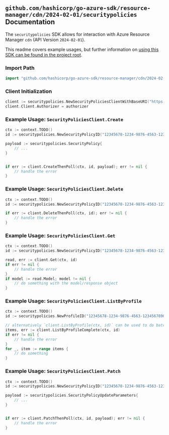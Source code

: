 
## `github.com/hashicorp/go-azure-sdk/resource-manager/cdn/2024-02-01/securitypolicies` Documentation

The `securitypolicies` SDK allows for interaction with Azure Resource Manager `cdn` (API Version `2024-02-01`).

This readme covers example usages, but further information on [using this SDK can be found in the project root](https://github.com/hashicorp/go-azure-sdk/tree/main/docs).

### Import Path

```go
import "github.com/hashicorp/go-azure-sdk/resource-manager/cdn/2024-02-01/securitypolicies"
```


### Client Initialization

```go
client := securitypolicies.NewSecurityPoliciesClientWithBaseURI("https://management.azure.com")
client.Client.Authorizer = authorizer
```


### Example Usage: `SecurityPoliciesClient.Create`

```go
ctx := context.TODO()
id := securitypolicies.NewSecurityPolicyID("12345678-1234-9876-4563-123456789012", "example-resource-group", "profileName", "securityPolicyName")

payload := securitypolicies.SecurityPolicy{
	// ...
}


if err := client.CreateThenPoll(ctx, id, payload); err != nil {
	// handle the error
}
```


### Example Usage: `SecurityPoliciesClient.Delete`

```go
ctx := context.TODO()
id := securitypolicies.NewSecurityPolicyID("12345678-1234-9876-4563-123456789012", "example-resource-group", "profileName", "securityPolicyName")

if err := client.DeleteThenPoll(ctx, id); err != nil {
	// handle the error
}
```


### Example Usage: `SecurityPoliciesClient.Get`

```go
ctx := context.TODO()
id := securitypolicies.NewSecurityPolicyID("12345678-1234-9876-4563-123456789012", "example-resource-group", "profileName", "securityPolicyName")

read, err := client.Get(ctx, id)
if err != nil {
	// handle the error
}
if model := read.Model; model != nil {
	// do something with the model/response object
}
```


### Example Usage: `SecurityPoliciesClient.ListByProfile`

```go
ctx := context.TODO()
id := securitypolicies.NewProfileID("12345678-1234-9876-4563-123456789012", "example-resource-group", "profileName")

// alternatively `client.ListByProfile(ctx, id)` can be used to do batched pagination
items, err := client.ListByProfileComplete(ctx, id)
if err != nil {
	// handle the error
}
for _, item := range items {
	// do something
}
```


### Example Usage: `SecurityPoliciesClient.Patch`

```go
ctx := context.TODO()
id := securitypolicies.NewSecurityPolicyID("12345678-1234-9876-4563-123456789012", "example-resource-group", "profileName", "securityPolicyName")

payload := securitypolicies.SecurityPolicyUpdateParameters{
	// ...
}


if err := client.PatchThenPoll(ctx, id, payload); err != nil {
	// handle the error
}
```
